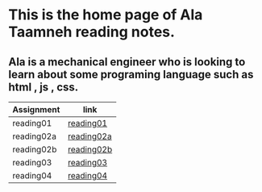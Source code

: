 # This is the home page of Ala Taamneh reading notes.
## Ala is a mechanical engineer who is looking to learn about some programing language such as html , js , css.

Assignment| link |
----------| ----- |
reading01 | [reading01](reading01.md) |
reading02a | [reading02a](reading02a.md)|
reading02b | [reading02b](reading02b.md)|
reading03 | [reading03](reading03.md)|
reading04 | [reading04](reading04.md)|


